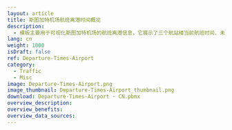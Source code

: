 ```yaml
---
layout: article
title: 斯图加特机场航班离港时间概览
description: 
  - 模板主要用于可视化斯图加特机场的航班离港信息，它展示了三个航站楼当前航班时间、未来两小时航班一览以及延误航班。
lang: cn
weight: 1000
isDraft: false
ref: Departure-Times-Airport
category:
  - Traffic
  - Misc
image: Departure-Times-Airport.png
image_thumbnail: Departure-Times-Airport_thumbnail.png
download: Departure-Times-Airport - CN.pbmx
overview_description:
overview_benefits:
overview_data_sources:
---
```

